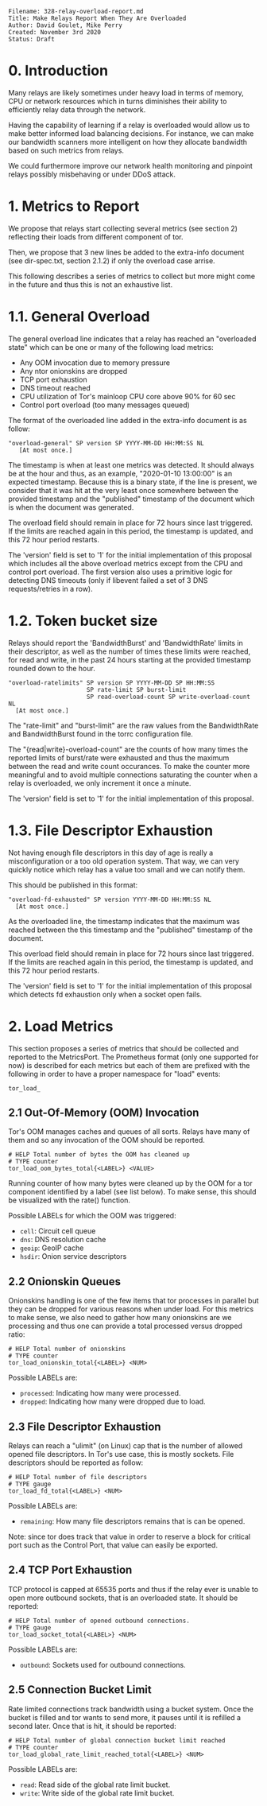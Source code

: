 ```
Filename: 328-relay-overload-report.md
Title: Make Relays Report When They Are Overloaded
Author: David Goulet, Mike Perry
Created: November 3rd 2020
Status: Draft
```

# 0. Introduction

Many relays are likely sometimes under heavy load in terms of memory, CPU or
network resources which in turns diminishes their ability to efficiently relay
data through the network.

Having the capability of learning if a relay is overloaded would allow us to
make better informed load balancing decisions. For instance, we can make our
bandwidth scanners more intelligent on how they allocate bandwidth based on
such metrics from relays.

We could furthermore improve our network health monitoring and pinpoint relays
possibly misbehaving or under DDoS attack.

# 1. Metrics to Report

We propose that relays start collecting several metrics (see section 2)
reflecting their loads from different component of tor.

Then, we propose that 3 new lines be added to the extra-info document (see
dir-spec.txt, section 2.1.2) if only the overload case arrise.

This following describes a series of metrics to collect but more might come in
the future and thus this is not an exhaustive list.

# 1.1. General Overload

The general overload line indicates that a relay has reached an "overloaded
state" which can be one or many of the following load metrics:

   - Any OOM invocation due to memory pressure
   - Any ntor onionskins are dropped
   - TCP port exhaustion
   - DNS timeout reached
   - CPU utilization of Tor's mainloop CPU core above 90% for 60 sec
   - Control port overload (too many messages queued)

The format of the overloaded line added in the extra-info document is as
follow:

```
"overload-general" SP version SP YYYY-MM-DD HH:MM:SS NL
   [At most once.]
```

The timestamp is when at least one metrics was detected. It should always be
at the hour and thus, as an example, "2020-01-10 13:00:00" is an expected
timestamp. Because this is a binary state, if the line is present, we consider
that it was hit at the very least once somewhere between the provided
timestamp and the "published" timestamp of the document which is when the
document was generated.

The overload field should remain in place for 72 hours since last triggered.
If the limits are reached again in this period, the timestamp is updated, and
this 72 hour period restarts.

The 'version' field is set to '1' for the initial implementation of this
proposal which includes all the above overload metrics except from the CPU and
control port overload. The first version also uses a primitive logic for
detecting DNS timeouts (only if libevent failed a set of 3 DNS requests/retries
in a row).

# 1.2. Token bucket size

Relays should report the 'BandwidthBurst' and 'BandwidthRate' limits in their
descriptor, as well as the number of times these limits were reached, for read
and write, in the past 24 hours starting at the provided timestamp rounded down
to the hour.

```
"overload-ratelimits" SP version SP YYYY-MM-DD SP HH:MM:SS
                      SP rate-limit SP burst-limit
                      SP read-overload-count SP write-overload-count NL
  [At most once.]
```

The "rate-limit" and "burst-limit" are the raw values from the BandwidthRate
and BandwidthBurst found in the torrc configuration file.

The "{read|write}-overload-count" are the counts of how many times the reported
limits of burst/rate were exhausted and thus the maximum between the read and
write count occurances. To make the counter more meaningful and to avoid
multiple connections saturating the counter when a relay is overloaded, we only
increment it once a minute.

The 'version' field is set to '1' for the initial implementation of this
proposal.

# 1.3. File Descriptor Exhaustion

Not having enough file descriptors in this day of age is really a
misconfiguration or a too old operation system. That way, we can very quickly
notice which relay has a value too small and we can notify them.

This should be published in this format:

```
"overload-fd-exhausted" SP version YYYY-MM-DD HH:MM:SS NL
  [At most once.]
```

As the overloaded line, the timestamp indicates that the maximum was reached
between the this timestamp and the "published" timestamp of the document.

This overload field should remain in place for 72 hours since last triggered.
If the limits are reached again in this period, the timestamp is updated, and
this 72 hour period restarts.

The 'version' field is set to '1' for the initial implementation of this
proposal which detects fd exhaustion only when a socket open fails.

# 2. Load Metrics

This section proposes a series of metrics that should be collected and
reported to the MetricsPort. The Prometheus format (only one supported for
now) is described for each metrics but each of them are prefixed with the
following in order to have a proper namespace for "load" events:

`tor_load_`

## 2.1 Out-Of-Memory (OOM) Invocation

Tor's OOM manages caches and queues of all sorts. Relays have many of them and
so any invocation of the OOM should be reported.

```
# HELP Total number of bytes the OOM has cleaned up
# TYPE counter
tor_load_oom_bytes_total{<LABEL>} <VALUE>
```

Running counter of how many bytes were cleaned up by the OOM for a tor
component identified by a label (see list below). To make sense, this should
be visualized with the rate() function.

Possible LABELs for which the OOM was triggered:
  - `cell`: Circuit cell queue
  - `dns`: DNS resolution cache
  - `geoip`: GeoIP cache
  - `hsdir`: Onion service descriptors

## 2.2 Onionskin Queues

Onionskins handling is one of the few items that tor processes in parallel but
they can be dropped for various reasons when under load. For this metrics to
make sense, we also need to gather how many onionskins are we processing and
thus one can provide a total processed versus dropped ratio:

```
# HELP Total number of onionskins
# TYPE counter
tor_load_onionskin_total{<LABEL>} <NUM>
```

Possible LABELs are:
  - `processed`: Indicating how many were processed.
  - `dropped`: Indicating how many were dropped due to load.

## 2.3 File Descriptor Exhaustion

Relays can reach a "ulimit" (on Linux) cap that is the number of allowed
opened file descriptors. In Tor's use case, this is mostly sockets. File
descriptors should be reported as follow:

```
# HELP Total number of file descriptors
# TYPE gauge
tor_load_fd_total{<LABEL>} <NUM>
```

Possible LABELs are:
  - `remaining`: How many file descriptors remains that is can be opened.

Note: since tor does track that value in order to reserve a block for critical
port such as the Control Port, that value can easily be exported.

## 2.4 TCP Port Exhaustion

TCP protocol is capped at 65535 ports and thus if the relay ever is unable to
open more outbound sockets, that is an overloaded state. It should be
reported:

```
# HELP Total number of opened outbound connections.
# TYPE gauge
tor_load_socket_total{<LABEL>} <NUM>
```

Possible LABELs are:
  - `outbound`: Sockets used for outbound connections.

## 2.5 Connection Bucket Limit

Rate limited connections track bandwidth using a bucket system. Once the
bucket is filled and tor wants to send more, it pauses until it is refilled a
second later. Once that is hit, it should be reported:

```
# HELP Total number of global connection bucket limit reached
# TYPE counter
tor_load_global_rate_limit_reached_total{<LABEL>} <NUM>
```

Possible LABELs are:
  - `read`: Read side of the global rate limit bucket.
  - `write`: Write side of the global rate limit bucket.
